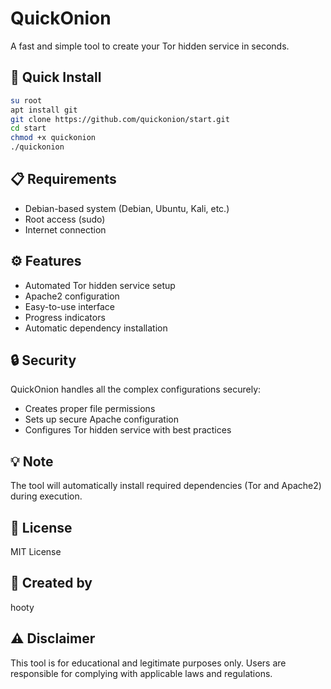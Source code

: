 # QuickOnion

A fast and simple tool to create your Tor hidden service in seconds.

## 🚀 Quick Install

```bash
su root
apt install git
git clone https://github.com/quickonion/start.git
cd start
chmod +x quickonion
./quickonion
```

## 📋 Requirements

- Debian-based system (Debian, Ubuntu, Kali, etc.)
- Root access (sudo)
- Internet connection

## ⚙️ Features

- Automated Tor hidden service setup
- Apache2 configuration
- Easy-to-use interface
- Progress indicators
- Automatic dependency installation

## 🔒 Security

QuickOnion handles all the complex configurations securely:
- Creates proper file permissions
- Sets up secure Apache configuration
- Configures Tor hidden service with best practices

## 💡 Note

The tool will automatically install required dependencies (Tor and Apache2) during execution.

## 📝 License

MIT License

## 👤 Created by

hooty

## ⚠️ Disclaimer

This tool is for educational and legitimate purposes only. Users are responsible for complying with applicable laws and regulations.
